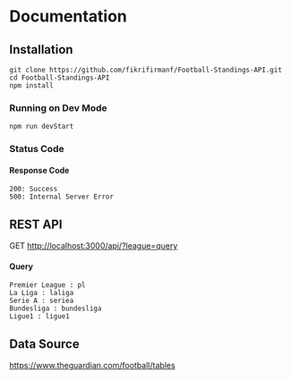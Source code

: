 # Documentation

## Installation

```
git clone https://github.com/fikrifirmanf/Football-Standings-API.git
cd Football-Standings-API
npm install
```

### Running on Dev Mode

```
npm run devStart
```

### Status Code

#### Response Code

```
200: Success
500: Internal Server Error
```

## REST API

GET <http://localhost:3000/api/?league=query>

#### Query

```
Premier League : pl
La Liga : laliga
Serie A : seriea
Bundesliga : bundesliga
Ligue1 : ligue1
```

## Data Source

<https://www.theguardian.com/football/tables>
